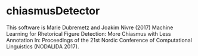 # chiasmusDetector
This software is Marie Dubremetz and Joakim Nivre (2017) Machine Learning for Rhetorical Figure Detection: More Chiasmus with Less Annotation In: Proceedings of the 21st Nordic Conference of Computational Linguistics (NODALIDA 2017).

